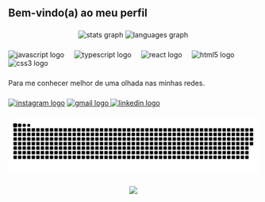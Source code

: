 <h2 align="left">Bem-vindo(a) ao meu perfil</h2>

###

<div align="center">
  <img src="https://github-readme-stats.vercel.app/api?username=AndreJetx&hide_title=false&hide_rank=false&show_icons=true&include_all_commits=true&count_private=true&disable_animations=false&theme=dracula&locale=en&hide_border=false" height="150" alt="stats graph"  />
  <img src="https://github-readme-stats.vercel.app/api/top-langs?username=AndreJetx&locale=en&hide_title=false&layout=compact&card_width=320&langs_count=5&theme=dracula&hide_border=false" height="150" alt="languages graph"  />
</div>

###

<div align="left">
  <img src="https://cdn.jsdelivr.net/gh/devicons/devicon/icons/javascript/javascript-original.svg" height="30" alt="javascript logo"  />
  <img width="12" />
  <img src="https://cdn.jsdelivr.net/gh/devicons/devicon/icons/typescript/typescript-original.svg" height="30" alt="typescript logo"  />
  <img width="12" />
  <img src="https://cdn.jsdelivr.net/gh/devicons/devicon/icons/react/react-original.svg" height="30" alt="react logo"  />
  <img width="12" />
  <img src="https://cdn.jsdelivr.net/gh/devicons/devicon/icons/html5/html5-original.svg" height="30" alt="html5 logo"  />
  <img width="12" />
  <img src="https://cdn.jsdelivr.net/gh/devicons/devicon/icons/css3/css3-original.svg" height="30" alt="css3 logo"  />
</div>

###

<p align="left">Para me conhecer melhor de uma olhada nas minhas redes.</p>

###

<div align="left">
  <a target="_blanck" href="https://www.instagram.com/andrejetx/"><img src="https://img.shields.io/static/v1?message=Instagram&logo=instagram&label=&color=E4405F&logoColor=white&labelColor=&style=for-the-badge" height="35" alt="instagram logo"  /></a>
  <a target="_blanck" href="mailto:yahoo.com.br"><img src="https://img.shields.io/static/v1?message=Yahoo!&logo=gmail&label=&color=D14836&logoColor=white&labelColor=&style=for-the-badge" height="35" alt="gmail logo"  />
  <a target="_blanck" href="https://www.linkedin.com/in/andre-juan-74569967/"><img src="https://img.shields.io/static/v1?message=LinkedIn&logo=linkedin&label=&color=0077B5&logoColor=white&labelColor=&style=for-the-badge" height="35" alt="linkedin logo"  />
</div>

###

<img src="https://raw.githubusercontent.com/AndreJetx/AndreJetx/output/snake.svg" alt="Snake animation" />

###

<div align="center">
  <img src="https://profile-counter.glitch.me/AndreJetx/count.svg?"  />
</div>

###
